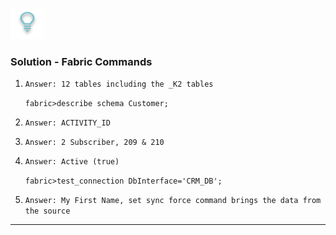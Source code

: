 
![](/academy/Training_Level_1/03_fabric_basic_LU/images/Solution.png) 

### Solution - Fabric Commands

1. `Answer: 12 tables including the _K2 tables`

   `fabric>describe schema Customer;`

2. `Answer: ACTIVITY_ID`

3. `Answer: 2 Subscriber, 209 & 210`

4. `Answer: Active (true)`

   `fabric>test_connection DbInterface='CRM_DB';`

5. `Answer: My First Name, set sync force command brings the data from the source`


------


